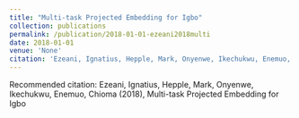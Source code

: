 ```yaml
---
title: "Multi-task Projected Embedding for Igbo"
collection: publications
permalink: /publication/2018-01-01-ezeani2018multi
date: 2018-01-01
venue: 'None'
citation: 'Ezeani, Ignatius, Hepple, Mark, Onyenwe, Ikechukwu, Enemuo, Chioma (2018), Multi-task Projected Embedding for Igbo'
---
```

Recommended citation: Ezeani, Ignatius, Hepple, Mark, Onyenwe, Ikechukwu, Enemuo, Chioma (2018), Multi-task Projected Embedding for Igbo